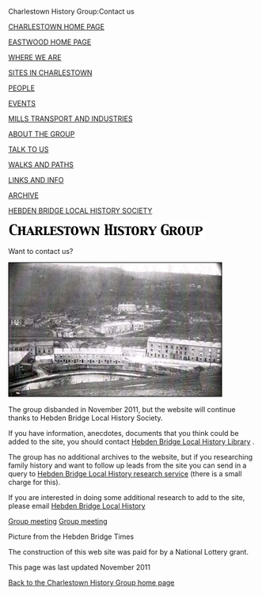 

Charlestown History Group:Contact us


[CHARLESTOWN HOME PAGE](index.html)


[EASTWOOD HOME PAGE](eastwood.html)


[WHERE WE ARE](maps.html)


[SITES IN CHARLESTOWN](places.html)


[PEOPLE](people.html)


[EVENTS](events.html)


[MILLS TRANSPORT AND INDUSTRIES](mills.html)


[ABOUT THE GROUP](about.html)


[TALK TO US](contact.html)


[WALKS AND PATHS](thewalk.html)


[LINKS AND INFO](links.html)


[ARCHIVE](archive.html)


[HEBDEN BRIDGE LOCAL HISTORY SOCIETY](http://www.hebdenbridgehistory.org.uk)


![Charlestown History Group](images/chg.gif)


Want to contact us?


![Charlestown](images/ct1.jpg)


The group  disbanded in November 2011, but the website will continue thanks to Hebden Bridge Local History Society.


If you have information, anecdotes, documents that you think could be added to the site, you should contact  [Hebden Bridge Local History Library](mailto:info@hebdenbridgehistory.org.uk%20)   .


The group has no additional archives to the website, but if you researching family history and want to follow up leads from the site you can send in a query to  [Hebden Bridge Local History research service](http://www.hebdenbridgehistory.org.uk/archive/queries.html)   (there is a small charge for this).


If you are interested in doing some additional research to add to the site, please email  [Hebden Bridge Local History](mailto:info@hebdenbridgehistory.org.uk%20)


[Group meeting](photos/temp.html) [Group meeting](photos5/hbtphoto.jpg)

Picture from the Hebden Bridge Times


The construction of this web site was paid for by a National Lottery grant.


This page was last updated November 2011


[Back to the Charlestown History Group home page](http://www.charlestownhistory.org.uk)
